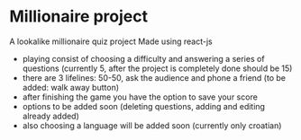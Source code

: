 # Millionaire project

A lookalike millionaire quiz project
Made using react-js

<ul>
<li>playing consist of choosing a difficulty and answering a series of questions (currently 5, after the project is completely done should be 15)</li>
<li>there are 3 lifelines: 50-50, ask the audience and phone a friend (to be added: walk away button)</li>
<li>after finishing the game you have the option to save your score</li>
<li>options to be added soon (deleting questions, adding and editing already added)</li>
<li>also choosing a language will be added soon (currently only croatian)</li>
</ul>
